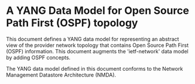 #  A YANG Data Model for Open Source Path First (OSPF) topology

This document defines a YANG data model for representing an abstract view of the provider network topology that contains Open Source Path First (OSPF)  information. This document augments the 'ietf-network' data model by adding OSPF concepts. 

The YANG data model defined in this document conforms to the Network Management Datastore Architecture (NMDA).
